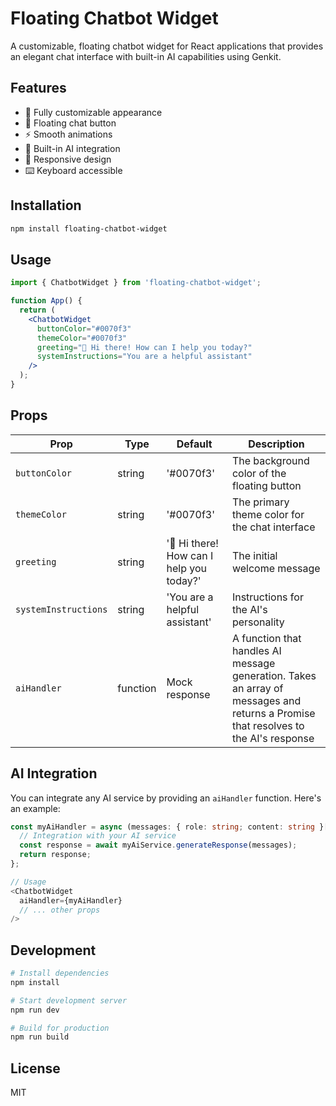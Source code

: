 # Floating Chatbot Widget

A customizable, floating chatbot widget for React applications that provides an elegant chat interface with built-in AI capabilities using Genkit.

## Features

- 🎨 Fully customizable appearance
- 💬 Floating chat button
- ⚡ Smooth animations
- 🤖 Built-in AI integration
- 📱 Responsive design
- ⌨️ Keyboard accessible

## Installation

```bash
npm install floating-chatbot-widget
```

## Usage

```jsx
import { ChatbotWidget } from 'floating-chatbot-widget';

function App() {
  return (
    <ChatbotWidget
      buttonColor="#0070f3"
      themeColor="#0070f3"
      greeting="👋 Hi there! How can I help you today?"
      systemInstructions="You are a helpful assistant"
    />
  );
}
```

## Props

| Prop | Type | Default | Description |
|------|------|---------|-------------|
| `buttonColor` | string | '#0070f3' | The background color of the floating button |
| `themeColor` | string | '#0070f3' | The primary theme color for the chat interface |
| `greeting` | string | '👋 Hi there! How can I help you today?' | The initial welcome message |
| `systemInstructions` | string | 'You are a helpful assistant' | Instructions for the AI's personality |
| `aiHandler` | function | Mock response | A function that handles AI message generation. Takes an array of messages and returns a Promise that resolves to the AI's response |

## AI Integration

You can integrate any AI service by providing an `aiHandler` function. Here's an example:

```typescript
const myAiHandler = async (messages: { role: string; content: string }[]) => {
  // Integration with your AI service
  const response = await myAiService.generateResponse(messages);
  return response;
};

// Usage
<ChatbotWidget
  aiHandler={myAiHandler}
  // ... other props
/>
```

## Development

```bash
# Install dependencies
npm install

# Start development server
npm run dev

# Build for production
npm run build
```

## License

MIT
